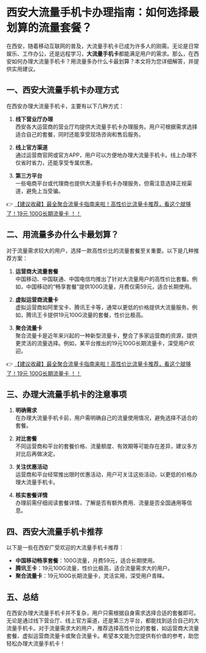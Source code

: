 # 西安大流量手机卡办理指南：如何选择最划算的流量套餐？

在西安，随着移动互联网的普及，大流量手机卡已成为许多人的刚需。无论是日常娱乐、工作办公，还是远程学习，**大流量手机卡**都能满足用户的需求。那么，在西安如何办理大流量手机卡？用流量多办什么卡最划算？本文将为您详细解答，并提供实用建议。

## 一、西安大流量手机卡办理方式

在西安办理大流量手机卡，主要有以下几种方式：

1. **线下营业厅办理**  
   西安各大运营商的营业厅均提供大流量手机卡办理服务。用户可根据需求选择适合自己的套餐，同时还能享受现场咨询和售后服务。

2. **线上官方渠道**  
   通过运营商官网或官方APP，用户可以方便地办理大流量手机卡。线上办理不仅省时省力，还能享受专属优惠。

3. **第三方平台**  
   一些电商平台或代理商也提供大流量手机卡办理服务，但需注意选择正规渠道，避免上当受骗。

👉 [【建议收藏】最全聚合流量卡指南来啦！高性价比流量卡推荐，看这个就够了！19元 100G长期流量卡 ！！](https://bit.ly/Liuliangka)

## 二、用流量多办什么卡最划算？

对于流量需求较大的用户，选择一款高性价比的流量套餐至关重要。以下是几种推荐方案：

1. **运营商大流量套餐**  
   中国移动、中国联通、中国电信均推出了针对大流量用户的高性价比套餐。例如，中国移动的“畅享套餐”提供100G流量，月费仅需59元，适合长期使用。

2. **虚拟运营商流量卡**  
   虚拟运营商如阿里宝卡、腾讯王卡等，通常以更低的价格提供大流量服务。例如，腾讯王卡提供19元100G流量的套餐，性价比极高。

3. **聚合流量卡**  
   聚合流量卡是近年来兴起的一种新型流量卡，整合了多家运营商的资源，提供更灵活的流量选择。例如，某平台推出的19元100G长期流量卡，深受用户欢迎。

👉 [【建议收藏】最全聚合流量卡指南来啦！高性价比流量卡推荐，看这个就够了！19元 100G长期流量卡 ！！](https://bit.ly/Liuliangka)

## 三、办理大流量手机卡的注意事项

1. **明确需求**  
   在办理大流量手机卡前，用户需明确自己的流量使用情况，避免选择不适合的套餐。

2. **对比套餐**  
   不同运营商和平台的套餐价格、流量额度、有效期等可能存在差异，建议多方对比后再做决定。

3. **关注优惠活动**  
   运营商和平台经常推出限时优惠活动，用户可关注这些活动，以更低的价格办理大流量手机卡。

4. **核实套餐详情**  
   办理前需仔细阅读套餐详情，了解是否有额外费用、流量是否全国通用等信息。

## 四、西安大流量手机卡推荐

以下是一些在西安广受欢迎的大流量手机卡推荐：

- **中国移动畅享套餐**：100G流量，月费59元，适合长期使用。  
- **腾讯王卡**：19元100G流量，性价比极高，适合流量需求大的用户。  
- **聚合流量卡**：19元100G长期流量卡，灵活实用，深受用户青睐。

## 五、总结

在西安办理大流量手机卡并不复杂，用户只需根据自身需求选择合适的套餐即可。无论是通过线下营业厅、线上官方渠道，还是第三方平台，都能找到适合自己的大流量手机卡。对于流量需求大的用户，推荐选择高性价比的套餐，如运营商大流量套餐、虚拟运营商流量卡或聚合流量卡。希望本文能为您提供有价值的参考，助您轻松办理大流量手机卡！